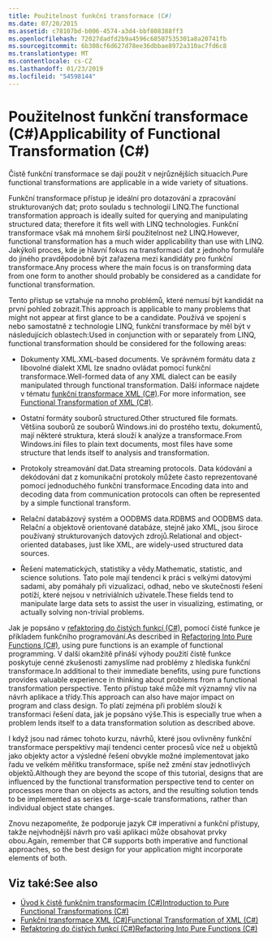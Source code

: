 ```yaml
---
title: Použitelnost funkční transformace (C#)
ms.date: 07/20/2015
ms.assetid: c78107bd-b006-4574-a3d4-bbf808388ff3
ms.openlocfilehash: 72027dadfd2b9a4596c68507535301a8a20741fb
ms.sourcegitcommit: 6b308cf6d627d78ee36dbbae8972a310ac7fd6c8
ms.translationtype: MT
ms.contentlocale: cs-CZ
ms.lasthandoff: 01/23/2019
ms.locfileid: "54598144"
---
```

# <a name="applicability-of-functional-transformation-c"></a><span data-ttu-id="b84d0-102">Použitelnost funkční transformace (C#)</span><span class="sxs-lookup"><span data-stu-id="b84d0-102">Applicability of Functional Transformation (C#)</span></span>
<span data-ttu-id="b84d0-103">Čistě funkční transformace se dají použít v nejrůznějších situacích.</span><span class="sxs-lookup"><span data-stu-id="b84d0-103">Pure functional transformations are applicable in a wide variety of situations.</span></span>  
  
 <span data-ttu-id="b84d0-104">Funkční transformace přístup je ideální pro dotazování a zpracování strukturovaných dat; proto souladu s technologií LINQ.</span><span class="sxs-lookup"><span data-stu-id="b84d0-104">The functional transformation approach is ideally suited for querying and manipulating structured data; therefore it fits well with LINQ technologies.</span></span> <span data-ttu-id="b84d0-105">Funkční transformace však má mnohem širší použitelnost než LINQ.</span><span class="sxs-lookup"><span data-stu-id="b84d0-105">However, functional transformation has a much wider applicability than use with LINQ.</span></span> <span data-ttu-id="b84d0-106">Jakýkoli proces, kde je hlavní fokus na transformaci dat z jednoho formuláře do jiného pravděpodobně být zařazena mezi kandidáty pro funkční transformace.</span><span class="sxs-lookup"><span data-stu-id="b84d0-106">Any process where the main focus is on transforming data from one form to another should probably be considered as a candidate for functional transformation.</span></span>  
  
 <span data-ttu-id="b84d0-107">Tento přístup se vztahuje na mnoho problémů, které nemusí být kandidát na první pohled zobrazit.</span><span class="sxs-lookup"><span data-stu-id="b84d0-107">This approach is applicable to many problems that might not appear at first glance to be a candidate.</span></span> <span data-ttu-id="b84d0-108">Používá ve spojení s nebo samostatně z technologie LINQ, funkční transformace by měl být v následujících oblastech:</span><span class="sxs-lookup"><span data-stu-id="b84d0-108">Used in conjunction with or separately from LINQ, functional transformation should be considered for the following areas:</span></span>  
  
-   <span data-ttu-id="b84d0-109">Dokumenty XML.</span><span class="sxs-lookup"><span data-stu-id="b84d0-109">XML-based documents.</span></span> <span data-ttu-id="b84d0-110">Ve správném formátu data z libovolné dialekt XML lze snadno ovládat pomocí funkční transformace.</span><span class="sxs-lookup"><span data-stu-id="b84d0-110">Well-formed data of any XML dialect can be easily manipulated through functional transformation.</span></span> <span data-ttu-id="b84d0-111">Další informace najdete v tématu [funkční transformace XML (C#)](../../../../csharp/programming-guide/concepts/linq/functional-transformation-of-xml.md).</span><span class="sxs-lookup"><span data-stu-id="b84d0-111">For more information, see [Functional Transformation of XML (C#)](../../../../csharp/programming-guide/concepts/linq/functional-transformation-of-xml.md).</span></span>  
  
-   <span data-ttu-id="b84d0-112">Ostatní formáty souborů structured.</span><span class="sxs-lookup"><span data-stu-id="b84d0-112">Other structured file formats.</span></span> <span data-ttu-id="b84d0-113">Většina souborů ze souborů Windows.ini do prostého textu, dokumentů, mají některé struktura, která slouží k analýze a transformace.</span><span class="sxs-lookup"><span data-stu-id="b84d0-113">From Windows.ini files to plain text documents, most files have some structure that lends itself to analysis and transformation.</span></span>  
  
-   <span data-ttu-id="b84d0-114">Protokoly streamování dat.</span><span class="sxs-lookup"><span data-stu-id="b84d0-114">Data streaming protocols.</span></span> <span data-ttu-id="b84d0-115">Data kódování a dekódování dat z komunikační protokoly můžete často reprezentované pomocí jednoduchého funkční transformace.</span><span class="sxs-lookup"><span data-stu-id="b84d0-115">Encoding data into and decoding data from communication protocols can often be represented by a simple functional transform.</span></span>  
  
-   <span data-ttu-id="b84d0-116">Relační databázový systém a OODBMS data.</span><span class="sxs-lookup"><span data-stu-id="b84d0-116">RDBMS and OODBMS data.</span></span> <span data-ttu-id="b84d0-117">Relační a objektově orientované databáze, stejně jako XML, jsou široce používaný strukturovaných datových zdrojů.</span><span class="sxs-lookup"><span data-stu-id="b84d0-117">Relational and object-oriented databases, just like XML, are widely-used structured data sources.</span></span>  
  
-   <span data-ttu-id="b84d0-118">Řešení matematických, statistiky a vědy.</span><span class="sxs-lookup"><span data-stu-id="b84d0-118">Mathematic, statistic, and science solutions.</span></span> <span data-ttu-id="b84d0-119">Tato pole mají tendenci k práci s velkými datovými sadami, aby pomáhaly při vizualizaci, odhad, nebo ve skutečnosti řešení potíží, které nejsou v netriviálních uživatele.</span><span class="sxs-lookup"><span data-stu-id="b84d0-119">These fields tend to manipulate large data sets to assist the user in visualizing, estimating, or actually solving non-trivial problems.</span></span>  
  
 <span data-ttu-id="b84d0-120">Jak je popsáno v [refaktoring do čistých funkcí (C#)](../../../../csharp/programming-guide/concepts/linq/refactoring-into-pure-functions.md), pomocí čisté funkce je příkladem funkčního programování.</span><span class="sxs-lookup"><span data-stu-id="b84d0-120">As described in [Refactoring Into Pure Functions (C#)](../../../../csharp/programming-guide/concepts/linq/refactoring-into-pure-functions.md), using pure functions is an example of functional programming.</span></span> <span data-ttu-id="b84d0-121">V další okamžitě přináší výhody použití čistě funkce poskytuje cenné zkušenosti zamyslíme nad problémy z hlediska funkční transformace.</span><span class="sxs-lookup"><span data-stu-id="b84d0-121">In additional to their immediate benefits, using pure functions provides valuable experience in thinking about problems from a functional transformation perspective.</span></span> <span data-ttu-id="b84d0-122">Tento přístup také může mít významný vliv na návrh aplikace a třídy.</span><span class="sxs-lookup"><span data-stu-id="b84d0-122">This approach can also have major impact on program and class design.</span></span> <span data-ttu-id="b84d0-123">To platí zejména při problém slouží k transformaci řešení data, jak je popsáno výše.</span><span class="sxs-lookup"><span data-stu-id="b84d0-123">This is especially true when a problem lends itself to a data transformation solution as described above.</span></span>  
  
 <span data-ttu-id="b84d0-124">I když jsou nad rámec tohoto kurzu, návrhů, které jsou ovlivněny funkční transformace perspektivy mají tendenci center procesů více než u objektů jako objekty actor a výsledné řešení obvykle možné implementovat jako řadu ve velkém měřítku transformace, spíše než změní stav jednotlivých objektů.</span><span class="sxs-lookup"><span data-stu-id="b84d0-124">Although they are beyond the scope of this tutorial, designs that are influenced by the functional transformation perspective tend to center on processes more than on objects as actors, and the resulting solution tends to be implemented as series of large-scale transformations, rather than individual object state changes.</span></span>  
  
 <span data-ttu-id="b84d0-125">Znovu nezapomeňte, že podporuje jazyk C# imperativní a funkční přístupy, takže nejvhodnější návrh pro vaši aplikaci může obsahovat prvky obou.</span><span class="sxs-lookup"><span data-stu-id="b84d0-125">Again, remember that C# supports both imperative and functional approaches, so the best design for your application might incorporate elements of both.</span></span>  
  
## <a name="see-also"></a><span data-ttu-id="b84d0-126">Viz také:</span><span class="sxs-lookup"><span data-stu-id="b84d0-126">See also</span></span>

- [<span data-ttu-id="b84d0-127">Úvod k čistě funkčním transformacím (C#)</span><span class="sxs-lookup"><span data-stu-id="b84d0-127">Introduction to Pure Functional Transformations (C#)</span></span>](../../../../csharp/programming-guide/concepts/linq/introduction-to-pure-functional-transformations.md)
- [<span data-ttu-id="b84d0-128">Funkční transformace XML (C#)</span><span class="sxs-lookup"><span data-stu-id="b84d0-128">Functional Transformation of XML (C#)</span></span>](../../../../csharp/programming-guide/concepts/linq/functional-transformation-of-xml.md)
- [<span data-ttu-id="b84d0-129">Refaktoring do čistých funkcí (C#)</span><span class="sxs-lookup"><span data-stu-id="b84d0-129">Refactoring Into Pure Functions (C#)</span></span>](../../../../csharp/programming-guide/concepts/linq/refactoring-into-pure-functions.md)
